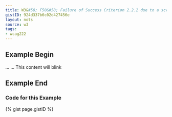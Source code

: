 ```yaml
---
title: W3&#58; F50&#58; Failure of Success Criterion 2.2.2 due to a script that causes a blink effect without a mechanism to stop the blinking at 5 seconds or less
gistID: 924d337b6c02d427456e
layout: nots
source: w3
tags:
- wcag222
---
```


<h2 aria-describedby="{{ page.gistID }}">Example Begin</h2>
<div class="rendered-not">
...
<script type="text/javascript">
<!--
// blink "on" state
function show()
{
	if (document.getElementById)
	document.getElementById("blink1").style.visibility = "visible";
	settime-out("hide()", 450);
}
// blink "off" state
function hide()
{
	if (document.getElementById)
	document.getElementById("blink1").style.visibility = "hidden";
	settime-out("show()", 450);
}
// kick it off
show();
//-->
</script>
...
<span id="blink1">This content will blink</span>
</div> <!-- rendered-not -->

<h2 aria-describedby="{{ page.gistID }}">Example End</h2>

<h3 aria-describedby="{{ page.gistID }}">Code for this Example</h3>
{% gist page.gistID %}